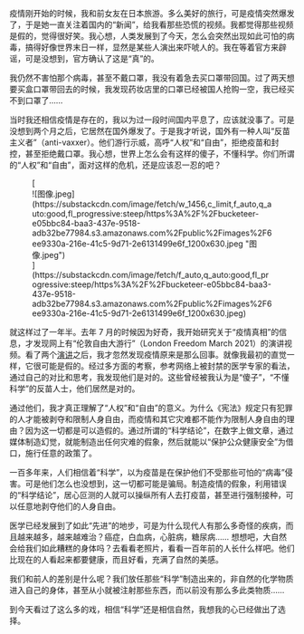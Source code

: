 疫情刚开始的时候，我和前女友在日本旅游。多么美好的旅行，可是疫情突然爆发了，于是她一直关注着国内的“新闻”，给我看那些恐慌的视频。我都觉得那些视频是假的，觉得很好笑。我心想，人类发展到了今天，怎么会突然出现如此可怕的病毒，搞得好像世界末日一样，显然是某些人演出来吓唬人的。我在等着官方来辟谣，可是没想到，官方确认了这是“真”的。

我仍然不害怕那个病毒，甚至不戴口罩，我没有着急去买口罩带回国。过了两天想要买盒口罩带回去的时候，我发现药妆店里的口罩已经被国人抢购一空，我已经买不到口罩了……

当时我还相信疫情是存在的，我以为过一段时间国内平息了，应该就没事了。可是没想到两个月之后，它居然在国外爆发了。于是我才听说，国外有一种人叫“反苗主义者”（anti-vaxxer）。他们游行示威，高呼“人权”和“自由”，拒绝疫苗和封控，甚至拒绝戴口罩。我心想，世界上怎么会有这样的傻子，不懂科学。你们所谓的“人权”和“自由”，面对这样的危机，还是应该忍一忍的吧？

<div class="captioned-image-container">

<figure> [<div class="image2-inset"><picture><source type="image/webp" srcset="https://substackcdn.com/image/fetch/w_424,c_limit,f_webp,q_auto:good,fl_progressive:steep/https%3A%2F%2Fbucketeer-e05bbc84-baa3-437e-9518-adb32be77984.s3.amazonaws.com%2Fpublic%2Fimages%2F6ee9330a-216e-41c5-9d71-2e6131499e6f_1200x630.jpeg 424w, https://substackcdn.com/image/fetch/w_848,c_limit,f_webp,q_auto:good,fl_progressive:steep/https%3A%2F%2Fbucketeer-e05bbc84-baa3-437e-9518-adb32be77984.s3.amazonaws.com%2Fpublic%2Fimages%2F6ee9330a-216e-41c5-9d71-2e6131499e6f_1200x630.jpeg 848w, https://substackcdn.com/image/fetch/w_1272,c_limit,f_webp,q_auto:good,fl_progressive:steep/https%3A%2F%2Fbucketeer-e05bbc84-baa3-437e-9518-adb32be77984.s3.amazonaws.com%2Fpublic%2Fimages%2F6ee9330a-216e-41c5-9d71-2e6131499e6f_1200x630.jpeg 1272w, https://substackcdn.com/image/fetch/w_1456,c_limit,f_webp,q_auto:good,fl_progressive:steep/https%3A%2F%2Fbucketeer-e05bbc84-baa3-437e-9518-adb32be77984.s3.amazonaws.com%2Fpublic%2Fimages%2F6ee9330a-216e-41c5-9d71-2e6131499e6f_1200x630.jpeg 1456w" sizes="100vw">![图像.jpeg](https://substackcdn.com/image/fetch/w_1456,c_limit,f_auto,q_auto:good,fl_progressive:steep/https%3A%2F%2Fbucketeer-e05bbc84-baa3-437e-9518-adb32be77984.s3.amazonaws.com%2Fpublic%2Fimages%2F6ee9330a-216e-41c5-9d71-2e6131499e6f_1200x630.jpeg "图像.jpeg")</picture></div>](https://substackcdn.com/image/fetch/f_auto,q_auto:good,fl_progressive:steep/https%3A%2F%2Fbucketeer-e05bbc84-baa3-437e-9518-adb32be77984.s3.amazonaws.com%2Fpublic%2Fimages%2F6ee9330a-216e-41c5-9d71-2e6131499e6f_1200x630.jpeg) </figure>

</div>

<span>就这样过了一年半。去年 7 月的时候因为好奇，我开始研究关于“疫情真相”的信息，才发现网上有“伦敦自由大游行”（London Freedom March 2021）的演讲视频。看了两个</span>[演讲](https://odysee.com/@WhatIsTruth_WasIstWahrheit_2:f/DR.-ANDREW-KAUFMANS-SPEECH-AT-LONDON-FREEDOM-PROTEST-JULY-24TH,-2021:2)<span>之后，我才忽然发现疫情原来是那么回事。就像我最初的直觉一样，它很可能是假的。经过多方面的考察，参考网络上被封禁的医学专家的看法，通过自己的对比和思考，我发现他们是对的。这些曾经被我认为是“傻子”，“不懂科学”的反苗人士，他们居然是对的。</span>

通过他们，我才真正理解了“人权”和“自由”的意义。为什么《宪法》规定只有犯罪的人才能被剥夺和限制人身自由，而疫情和其它灾难都不能作为限制人身自由的理由？因为这一切都是可以造假的。通过所谓的“科学结论”，在数字上做文章，通过媒体制造幻觉，就能制造出任何灾难的假象，然后就能以“保护公众健康安全”为借口，施行任意的政策了。

一百多年来，人们相信着“科学”，以为疫苗是在保护他们不受那些可怕的“病毒”侵害。可是他们怎么也没想到，这一切都可能是骗局。制造疫情的假象，利用错误的“科学结论”，居心叵测的人就可以操纵所有人去打疫苗，甚至进行强制接种，可以任意地剥夺他们的人身自由。

医学已经发展到了如此“先进”的地步，可是为什么现代人有那么多奇怪的疾病，而且越来越多，越来越难治？癌症，白血病，心脏病，糖尿病…… 想想吧，大自然会给我们如此糟糕的身体吗？去看看老照片，看看一百年前的人长什么样吧。他们比现在的人看起来都要健康，而且好看，充满了自然的美感。

我们和前人的差别是什么呢？我们放任那些“科学”制造出来的，非自然的化学物质进入自己的身体，甚至从小就被注射那些东西，而以前没有那么多此类物质……

到今天看过了这么多的戏，相信“科学”还是相信自然，我想我的心已经做出了选择。
